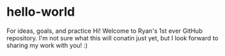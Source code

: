 # hello-world
For ideas, goals, and practice
Hi! Welcome to Ryan's 1st ever GitHub repository.
I'm not sure what this will conatin just yet, but
I look forward to sharing my work with you! :)
